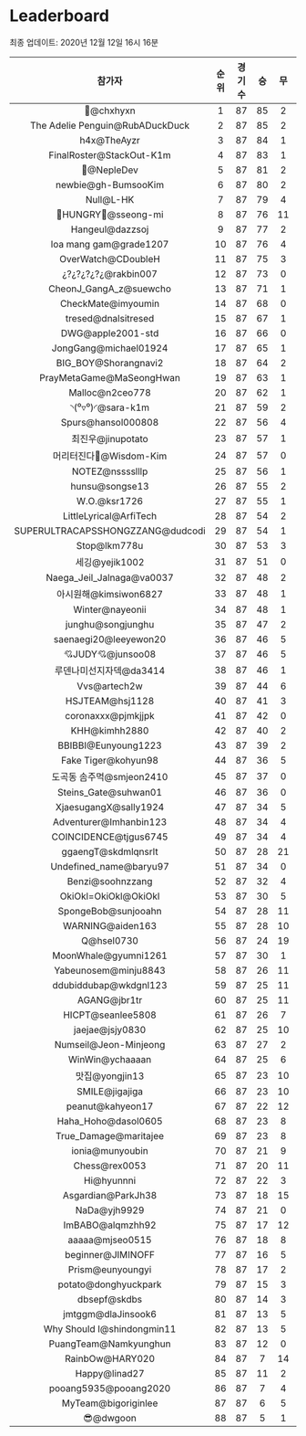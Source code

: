 # Leaderboard
최종 업데이트: 2020년 12월 12일 16시 16분




| 참가자 | 순위 | 경기수 | 승 | 무 | 패 | 승점 |
|:---:|:---:|:---:|:---:|:---:|:---:|:---:|
| 👑@chxhyxn | 1 | 87 | 85 | 2 | 0 | 257 |
| The Adelie Penguin@RubADuckDuck | 2 | 87 | 85 | 2 | 0 | 257 |
| h4x@TheAyzr | 3 | 87 | 84 | 1 | 2 | 253 |
| FinalRoster@StackOut-K1m | 4 | 87 | 83 | 1 | 3 | 250 |
| 🥈@NepleDev | 5 | 87 | 81 | 2 | 4 | 245 |
| newbie@gh-BumsooKim | 6 | 87 | 80 | 2 | 5 | 242 |
| Null@L-HK | 7 | 87 | 79 | 4 | 4 | 241 |
| 🍗HUNGRY🍗@sseong-mi | 8 | 87 | 76 | 11 | 0 | 239 |
| Hangeul@dazzsoj | 9 | 87 | 77 | 2 | 8 | 233 |
| loa mang gam@grade1207 | 10 | 87 | 76 | 4 | 7 | 232 |
| OverWatch@CDoubleH | 11 | 87 | 75 | 3 | 9 | 228 |
| ¿?¿?¿?¿?¿@rakbin007 | 12 | 87 | 73 | 0 | 14 | 219 |
| CheonJ_GangA_z@suewcho | 13 | 87 | 71 | 1 | 15 | 214 |
| CheckMate@imyoumin | 14 | 87 | 68 | 0 | 19 | 204 |
| tresed@dnalsitresed | 15 | 87 | 67 | 1 | 19 | 202 |
| DWG@apple2001-std | 16 | 87 | 66 | 0 | 21 | 198 |
| JongGang@michael01924 | 17 | 87 | 65 | 1 | 21 | 196 |
| BIG_BOY@Shorangnavi2 | 18 | 87 | 64 | 2 | 21 | 194 |
| PrayMetaGame@MaSeongHwan | 19 | 87 | 63 | 1 | 23 | 190 |
| Malloc@n2ceo778 | 20 | 87 | 62 | 1 | 24 | 187 |
| ◝(⁰▿⁰)◜@sara-k1m | 21 | 87 | 59 | 2 | 26 | 179 |
| Spurs@hansol000808 | 22 | 87 | 56 | 4 | 27 | 172 |
| 최진우@jinupotato | 23 | 87 | 57 | 1 | 29 | 172 |
| 머리터진다🤯@Wisdom-Kim | 24 | 87 | 57 | 0 | 30 | 171 |
| NOTEZ@nsssslllp | 25 | 87 | 56 | 1 | 30 | 169 |
| hunsu@songse13 | 26 | 87 | 55 | 2 | 30 | 167 |
| W.O.@ksr1726 | 27 | 87 | 55 | 1 | 31 | 166 |
| LittleLyrical@ArfiTech | 28 | 87 | 54 | 2 | 31 | 164 |
| SUPERULTRACAPSSHONGZZANG@dudcodi | 29 | 87 | 54 | 1 | 32 | 163 |
| Stop@lkm778u | 30 | 87 | 53 | 3 | 31 | 162 |
| 세깅@yejik1002 | 31 | 87 | 51 | 0 | 36 | 153 |
| Naega_Jeil_Jalnaga@va0037 | 32 | 87 | 48 | 2 | 37 | 146 |
| 아시원해@kimsiwon6827 | 33 | 87 | 48 | 1 | 38 | 145 |
| Winter@nayeonii | 34 | 87 | 48 | 1 | 38 | 145 |
| junghu@songjunghu | 35 | 87 | 47 | 2 | 38 | 143 |
| saenaegi20@leeyewon20 | 36 | 87 | 46 | 5 | 36 | 143 |
| 💘JUDY💘@junsoo08 | 37 | 87 | 46 | 5 | 36 | 143 |
| 루덴나미선지자덱@da3414 | 38 | 87 | 46 | 1 | 40 | 139 |
| Vvs@artech2w | 39 | 87 | 44 | 6 | 37 | 138 |
| HSJTEAM@hsj1128 | 40 | 87 | 41 | 3 | 43 | 126 |
| coronaxxx@pjmkjjpk | 41 | 87 | 42 | 0 | 45 | 126 |
| KHH@kimhh2880 | 42 | 87 | 40 | 2 | 45 | 122 |
| BBIBBI@Eunyoung1223 | 43 | 87 | 39 | 2 | 46 | 119 |
| Fake Tiger@kohyun98 | 44 | 87 | 36 | 5 | 46 | 113 |
| 도곡동 솜주먹@smjeon2410 | 45 | 87 | 37 | 0 | 50 | 111 |
| Steins_Gate@suhwan01 | 46 | 87 | 36 | 0 | 51 | 108 |
| XjaesugangX@sally1924 | 47 | 87 | 34 | 5 | 48 | 107 |
| Adventurer@Imhanbin123 | 48 | 87 | 34 | 4 | 49 | 106 |
| COINCIDENCE@tjgus6745 | 49 | 87 | 34 | 4 | 49 | 106 |
| ggaengT@skdmlqnsrlt | 50 | 87 | 28 | 21 | 38 | 105 |
| Undefined_name@baryu97 | 51 | 87 | 34 | 0 | 53 | 102 |
| Benzi@soohnzzang | 52 | 87 | 32 | 4 | 51 | 100 |
| OkiOkl=OkiOkl@OkiOkl | 53 | 87 | 30 | 5 | 52 | 95 |
| SpongeBob@sunjooahn | 54 | 87 | 28 | 11 | 48 | 95 |
| WARNING@aiden163 | 55 | 87 | 28 | 10 | 49 | 94 |
| Q@hsel0730 | 56 | 87 | 24 | 19 | 44 | 91 |
| MoonWhale@gyumni1261 | 57 | 87 | 30 | 1 | 56 | 91 |
| Yabeunosem@minju8843 | 58 | 87 | 26 | 11 | 50 | 89 |
| ddubiddubap@wkdgnl123 | 59 | 87 | 25 | 11 | 51 | 86 |
| AGANG@jbr1tr | 60 | 87 | 25 | 11 | 51 | 86 |
| HICPT@seanlee5808 | 61 | 87 | 26 | 7 | 54 | 85 |
| jaejae@jsjy0830 | 62 | 87 | 25 | 10 | 52 | 85 |
| Numseil@Jeon-Minjeong | 63 | 87 | 27 | 2 | 58 | 83 |
| WinWin@ychaaaan | 64 | 87 | 25 | 6 | 56 | 81 |
| 맛집@yongjin13 | 65 | 87 | 23 | 10 | 54 | 79 |
| SMILE@jigajiga | 66 | 87 | 23 | 10 | 54 | 79 |
| peanut@kahyeon17 | 67 | 87 | 22 | 12 | 53 | 78 |
| Haha_Hoho@dasol0605 | 68 | 87 | 23 | 8 | 56 | 77 |
| True_Damage@maritajee | 69 | 87 | 23 | 8 | 56 | 77 |
| ionia@munyoubin | 70 | 87 | 21 | 9 | 57 | 72 |
| Chess@rex0053 | 71 | 87 | 20 | 11 | 56 | 71 |
| Hi@hyunnni | 72 | 87 | 22 | 3 | 62 | 69 |
| Asgardian@ParkJh38 | 73 | 87 | 18 | 15 | 54 | 69 |
| NaDa@yjh9929 | 74 | 87 | 21 | 0 | 66 | 63 |
| ImBABO@alqmzhh92 | 75 | 87 | 17 | 12 | 58 | 63 |
| aaaaa@mjseo0515 | 76 | 87 | 18 | 8 | 61 | 62 |
| beginner@JIMINOFF | 77 | 87 | 16 | 5 | 66 | 53 |
| Prism@eunyoungyi | 78 | 87 | 17 | 2 | 68 | 53 |
| potato@donghyuckpark | 79 | 87 | 15 | 3 | 69 | 48 |
| dbsepf@skdbs | 80 | 87 | 14 | 3 | 70 | 45 |
| jmtggm@dlaJinsook6 | 81 | 87 | 13 | 5 | 69 | 44 |
| Why Should I@shindongmin11 | 82 | 87 | 13 | 5 | 69 | 44 |
| PuangTeam@Namkyunghun | 83 | 87 | 12 | 0 | 75 | 36 |
| RainbOw@HARY020 | 84 | 87 | 7 | 14 | 66 | 35 |
| Happy@linad27 | 85 | 87 | 11 | 2 | 74 | 35 |
| pooang5935@pooang2020 | 86 | 87 | 7 | 4 | 76 | 25 |
| MyTeam@bigoriginlee | 87 | 87 | 6 | 5 | 76 | 23 |
| 😎@dwgoon | 88 | 87 | 5 | 1 | 81 | 16 |